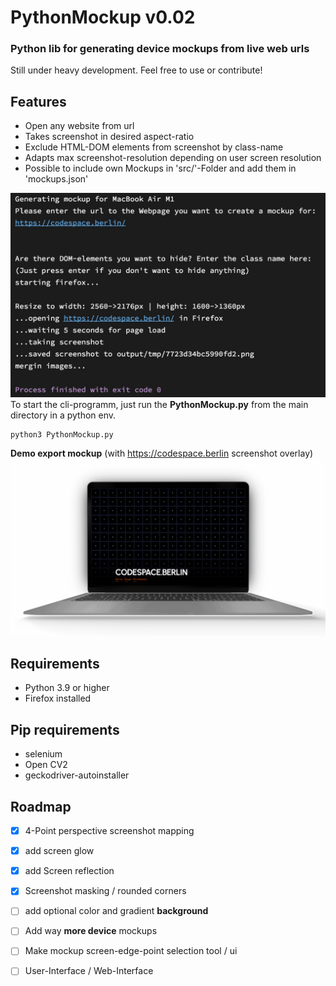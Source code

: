 # PythonMockup v0.02

### Python lib for generating device mockups from live web urls

Still under heavy development. Feel free to use or contribute!

**Features**
--
- Open any website from url
- Takes screenshot in desired aspect-ratio
- Exclude HTML-DOM elements from screenshot by class-name
- Adapts max screenshot-resolution depending on user screen resolution
- Possible to include own Mockups in 'src/'-Folder and add them in 'mockups.json'

![CLI-Preview](https://github.com/sotenck/pythonMockup/raw/main/src/thumpnails/DemoCLI.jpg)
To start the cli-programm, just run the **PythonMockup.py** from the main directory in a python env.

    python3 PythonMockup.py

**Demo export mockup** (with https://codespace.berlin screenshot overlay)
![macbook demo mockup](https://github.com/sotenck/pythonMockup/raw/main/src/thumpnails/Demo-Mockup-Macbook.png)

**Requirements**
--
- Python 3.9 or higher
- Firefox installed

**Pip requirements**
--
- selenium
- Open CV2
- geckodriver-autoinstaller

**Roadmap**
--
- [x] 4-Point perspective screenshot mapping
- [x] add screen glow
- [x] add Screen reflection
- [x] Screenshot masking / rounded corners
- [ ] add optional color and gradient **background**
- [ ] Add way **more device** mockups

- [ ] Make mockup screen-edge-point selection tool / ui
- [ ] User-Interface / Web-Interface
